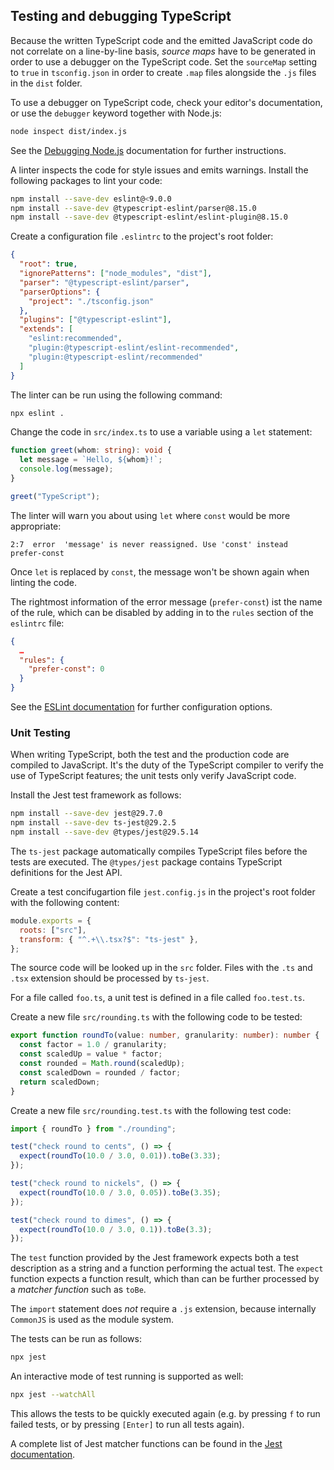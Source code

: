 ## Testing and debugging TypeScript

Because the written TypeScript code and the emitted JavaScript code do not
correlate on a line-by-line basis, _source maps_ have to be generated in order
to use a debugger on the TypeScript code. Set the `sourceMap` setting to `true`
in `tsconfig.json` in order to create `.map` files alongside the `.js` files in
the `dist` folder.

To use a debugger on TypeScript code, check your editor's documentation, or use
the `debugger` keyword together with Node.js:

```bash
node inspect dist/index.js
```

See the [Debugging
Node.js](https://nodejs.org/en/learn/getting-started/debugging) documentation
for further instructions.

A linter inspects the code for style issues and emits warnings. Install the
following packages to lint your code:

```bash
npm install --save-dev eslint@<9.0.0
npm install --save-dev @typescript-eslint/parser@8.15.0
npm install --save-dev @typescript-eslint/eslint-plugin@8.15.0
```

Create a configuration file `.eslintrc` to the project's root folder:

```json
{
  "root": true,
  "ignorePatterns": ["node_modules", "dist"],
  "parser": "@typescript-eslint/parser",
  "parserOptions": {
    "project": "./tsconfig.json"
  },
  "plugins": ["@typescript-eslint"],
  "extends": [
    "eslint:recommended",
    "plugin:@typescript-eslint/eslint-recommended",
    "plugin:@typescript-eslint/recommended"
  ]
}
```

The linter can be run using the following command:

```bash
npx eslint .
```

Change the code in `src/index.ts` to use a variable using a `let` statement:

```typescript
function greet(whom: string): void {
  let message = `Hello, ${whom}!`;
  console.log(message);
}

greet("TypeScript");
```

The linter will warn you about using `let` where `const` would be more
appropriate:

    2:7  error  'message' is never reassigned. Use 'const' instead  prefer-const

Once `let` is replaced by `const`, the message won't be shown again when linting
the code.

The rightmost information of the error message (`prefer-const`) ist the name of
the rule, which can be disabled by adding in to the `rules` section of the
`eslintrc` file:

```json
{
  …
  "rules": {
    "prefer-const": 0
  }
}
```

See the [ESLint documentation](https://eslint.org/docs/latest/use/configure/)
for further configuration options.

### Unit Testing

When writing TypeScript, both the test and the production code are compiled to
JavaScript. It's the duty of the TypeScript compiler to verify the use of
TypeScript features; the unit tests only verify JavaScript code.

Install the Jest test framework as follows:

```bash
npm install --save-dev jest@29.7.0
npm install --save-dev ts-jest@29.2.5
npm install --save-dev @types/jest@29.5.14
```

The `ts-jest` package automatically compiles TypeScript files before the tests
are executed. The `@types/jest` package contains TypeScript definitions for the
Jest API.

Create a test concifugartion file `jest.config.js` in the project's root folder
with the following content:

```javascript
module.exports = {
  roots: ["src"],
  transform: { "^.+\\.tsx?$": "ts-jest" },
};
```

The source code will be looked up in the `src` folder. Files with the `.ts` and
`.tsx` extension should be processed by `ts-jest`.

For a file called `foo.ts`, a unit test is defined in a file called
`foo.test.ts`.

Create a new file `src/rounding.ts` with the following code to be tested:

```typescript
export function roundTo(value: number, granularity: number): number {
  const factor = 1.0 / granularity;
  const scaledUp = value * factor;
  const rounded = Math.round(scaledUp);
  const scaledDown = rounded / factor;
  return scaledDown;
}
```

Create a new file `src/rounding.test.ts` with the following test code:

```typescript
import { roundTo } from "./rounding";

test("check round to cents", () => {
  expect(roundTo(10.0 / 3.0, 0.01)).toBe(3.33);
});

test("check round to nickels", () => {
  expect(roundTo(10.0 / 3.0, 0.05)).toBe(3.35);
});

test("check round to dimes", () => {
  expect(roundTo(10.0 / 3.0, 0.1)).toBe(3.3);
});
```

The `test` function provided by the Jest framework expects both a test
description as a string and a function performing the actual test. The `expect`
function expects a function result, which than can be further processed by a
_matcher function_ such as `toBe`.

The `import` statement does _not_ require a `.js` extension, because internally
`CommonJS` is used as the module system.

The tests can be run as follows:

```bash
npx jest
```

An interactive mode of test running is supported as well:

```bash
npx jest --watchAll
```

This allows the tests to be quickly executed again (e.g. by pressing `f` to run
failed tests, or by pressing `[Enter]` to run all tests again).

A complete list of Jest matcher functions can be found in the [Jest
documentation](https://jestjs.io/docs/expect).


